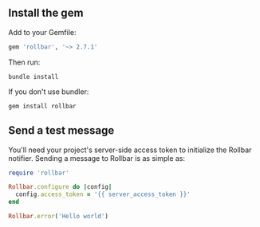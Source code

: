 ## Install the gem

Add to your Gemfile:

```ruby
gem 'rollbar', '~> 2.7.1'
```

Then run:

```shell
bundle install
```

If you don't use bundler:

```
gem install rollbar
```

## Send a test message

You'll need your project's server-side access token to initialize the Rollbar notifier. Sending
a message to Rollbar is as simple as:

```ruby
require 'rollbar'

Rollbar.configure do |config|
  config.access_token = '{{ server_access_token }}'
end

Rollbar.error('Hello world')
```
